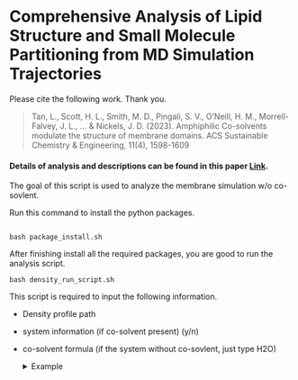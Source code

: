 # Comprehensive Analysis of Lipid Structure and Small Molecule Partitioning from MD Simulation Trajectories

Please cite the following work. Thank you.

> Tan, L., Scott, H. L., Smith, M. D., Pingali, S. V., O’Neill, H. M., Morrell-Falvey, J. L., ... & Nickels, J. D. (2023).
> Amphiphilic Co-solvents modulate the structure of membrane domains. ACS Sustainable Chemistry & Engineering, 11(4), 1598-1609

#### Details of analysis and descriptions can be found in this paper [Link](https://pubs.acs.org/doi/10.1021/acssuschemeng.2c06876).

The goal of this script is used to analyze the membrane simulation w/o co-sovlent.

Run this command to install the python packages.

```shell

bash package_install.sh
```

After finishing install all the required packages, you are good to run the analysis script.

```shell
bash density_run_script.sh
```

This script is required to input the following information.

- Density profile path

* system information (if co-solvent present) (y/n)

* co-solvent formula (if the system without co-sovlent, just type H2O)
  <details>
  <summary>Example</summary> - Butanol C4H9OH - Ethanol C2H5OH
  </details>
